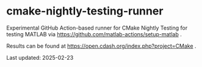 # cmake-nightly-testing-runner

Experimental GitHub Action-based runner for CMake Nightly Testing for testing MATLAB via https://github.com/matlab-actions/setup-matlab . 

Results can be found at https://open.cdash.org/index.php?project=CMake .

Last updated: 2025-02-23
